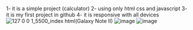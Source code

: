 1- it is a simple project (calculator) 
2- using only html css and javascript
3- it is my first project in github
4- it is responsive with all devices
![127 0 0 1_5500_index html(Galaxy Note II)](https://github.com/Mohamed-Messaoudene/calculator-/assets/127661213/de419124-ae3e-4de3-a79e-41fe3d546755)
![image](https://github.com/Mohamed-Messaoudene/calculator-/assets/127661213/e2102fe5-8ba7-440c-a0e5-39b53d80db74)
![image](https://github.com/Mohamed-Messaoudene/calculator-/assets/127661213/cc35c806-6391-473f-80af-579a93f4b52b)


